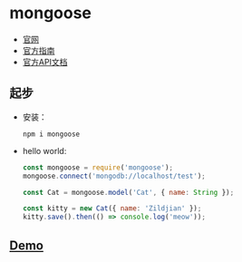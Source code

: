 # mongoose

- [官网](http://mongoosejs.com/)
- [官方指南](http://mongoosejs.com/docs/guide.html)
- [官方API文档](http://mongoosejs.com/docs/api.html)

## 起步

- 安装：

  ```shell
  npm i mongoose
  ```

- hello world:

  ```javascript
  const mongoose = require('mongoose');
  mongoose.connect('mongodb://localhost/test');
  
  const Cat = mongoose.model('Cat', { name: String });
  
  const kitty = new Cat({ name: 'Zildjian' });
  kitty.save().then(() => console.log('meow'));
  ```

## [Demo](https://github.com/hewq/Front-end/blob/master/apps/JavaScript/nodeJS/_2018/mongoose-demo/demo1.js)